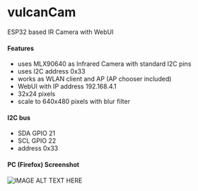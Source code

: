 # vulcanCam
ESP32 based IR Camera with WebUI
#### Features
* uses MLX90640 as Infrared Camera with standard I2C pins
* uses I2C address 0x33
* works as WLAN client and AP (AP chooser included)
* WebUI with IP address 192.168.4.1
* 32x24 pixels
* scale to 640x480 pixels with blur filter
#### I2C bus
* SDA GPIO 21
* SCL GPIO 22
* address 0x33
#### PC (Firefox) Screenshot
![IMAGE ALT TEXT HERE](https://www.dorstel.de/github/vulcanCam_v1.0.png)
